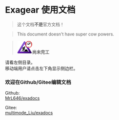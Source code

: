 # Exagear 使用文档

> 这个文档**不是**官方文档！

> This document doesn't have super cow powers.

> **![](ConstructionClock.png)尚未完工**  

请看左侧目录。  
移动端用户请点击左下角显示侧边栏。  

### 欢迎在Github/Gitee编辑文档

Github:  
[MrL646/exadocs](https://github.com/MrL646/exadocs)  

Gitee:  
[multimode_Liu/exadocs](https://gitee.com/mrliu646/exadocs)